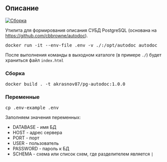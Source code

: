 ## Описание

[![Сборка](https://img.shields.io/badge/dynamic/json?url=https%3A%2F%2Fgithub.com%2Fakrasnov87%pg-autodoc%2Fraw%2Fmain%2Fversion.json&query=%24.version&label=docker%20pull%20akrasnov87/pg-autodoc%3A)](https://hub.docker.com/repository/docker/akrasnov87/pg-autodoc/tags)

Утилита для формирования описания СУБД PostgreSQL (основана на https://github.com/cbbrowne/autodoc).

<pre>
docker run -it --env-file .env -v ./:/opt/autodoc autodoc
</pre>

После выполнения команды в выходном каталоге (в примере `./`) будет храниться файл `index.html`

### Сборка

<pre>
docker build . -t akrasnov87/pg-autodoc:1.0.0
</pre>

### Переменные

<pre>
cp .env-example .env
</pre>

Заполняем значения переменных:

* DATABASE - имя БД
* HOST - адрес сервера
* PORT - порт
* USER - пользователь
* PASSWORD - пароль к БД
* SCHEMA - схема или список схем, где разделителем является `|`